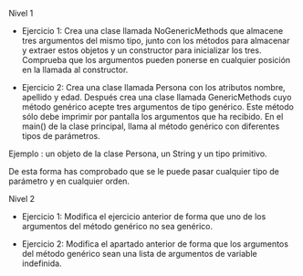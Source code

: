 Nivel 1

- Ejercicio 1:
  Crea una clase llamada NoGenericMethods que almacene tres argumentos del mismo tipo, junto con los métodos para almacenar y extraer estos objetos y un constructor para inicializar los tres. Comprueba que los argumentos pueden ponerse en cualquier posición en la llamada al constructor.

- Ejercicio 2: Crea una clase llamada Persona con los atributos nombre, apellido y edad. Después crea una clase llamada GenericMethods cuyo método genérico acepte tres argumentos de tipo genérico. Este método sólo debe imprimir por pantalla los argumentos que ha recibido. En el main() de la clase principal, llama al método genérico con diferentes tipos de parámetros.

Ejemplo : un objeto de la clase Persona, un String y un tipo primitivo.


De esta forma has comprobado que se le puede pasar cualquier tipo de parámetro y en cualquier orden.


Nivel 2
- Ejercicio 1:
  Modifica el ejercicio anterior de forma que uno de los argumentos del método genérico no sea genérico.

- Ejercicio 2:
  Modifica el apartado anterior de forma que los argumentos del método genérico sean una lista de argumentos de variable indefinida.